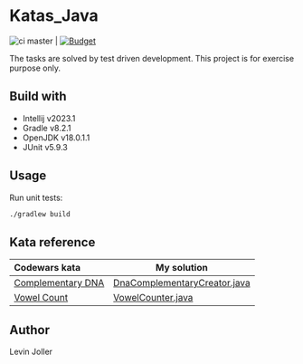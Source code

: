# Katas_Java

![ci master](https://github.com/levinjoller/kajava/actions/workflows/gradle.yml/badge.svg)
| [![Budget](https://www.codewars.com/users/Arccos/badges/small)](https://www.codewars.com/users/Arccos/badges/small)

The tasks are solved by test driven development. This project is for exercise purpose only.

## Build with

- Intellij v2023.1
- Gradle v8.2.1
- OpenJDK v18.0.1.1
- JUnit v5.9.3

## Usage

Run unit tests:

```sh
./gradlew build
```

## Kata reference
 
| Codewars kata                                                                    | My solution                                                                                                                                                          |
|:---------------------------------------------------------------------------------|----------------------------------------------------------------------------------------------------------------------------------------------------------------------|
| [Complementary DNA](https://www.codewars.com/kata/554e4a2f232cdd87d9000038/java) | [DnaComplementaryCreator.java](https://github.com/levinjoller/Kajava/blob/3f2974087dd7f5397dbd4c1f747c4c3c3be4ba70/src/main/java/org/leviosa/kata/DnaComplementaryCreator.java) |
| [Vowel Count](https://www.codewars.com/kata/54ff3102c1bad923760001f3)            | [VowelCounter.java](https://github.com/levinjoller/Kajava/blob/3f2974087dd7f5397dbd4c1f747c4c3c3be4ba70/src/main/java/org/leviosa/kata/VowelCounter.java)                                                                                                                                                                 |

## Author

Levin Joller

